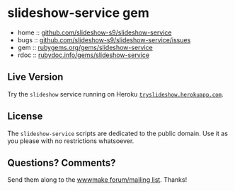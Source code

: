 # slideshow-service gem

* home  :: [github.com/slideshow-s9/slideshow-service](https://github.com/slideshow-s9/slideshow-service)
* bugs  :: [github.com/slideshow-s9/slideshow-service/issues](https://github.com/slideshow-s9/slideshow-service/issues)
* gem   :: [rubygems.org/gems/slideshow-service](https://rubygems.org/gems/slideshow-service)
* rdoc  :: [rubydoc.info/gems/slideshow-service](http://rubydoc.info/gems/slideshow-service)


## Live Version

Try the `slideshow` service running
on Heroku [`tryslideshow.herokuapp.com`](http://tryslideshow.herokuapp.com).



## License

The `slideshow-service` scripts are dedicated to the public domain.
Use it as you please with no restrictions whatsoever.


## Questions? Comments?

Send them along to the
[wwwmake forum/mailing list](http://groups.google.com/group/wwwmake).
Thanks!

